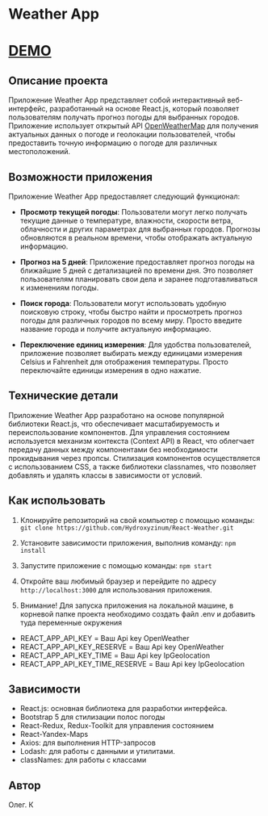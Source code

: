 # Weather App
# [DEMO](https://hydroxyzinum.github.io/Build-Weather/)

## Описание проекта

Приложение Weather App представляет собой интерактивный веб-интерфейс, разработанный на основе React.js, который позволяет пользователям получать прогноз погоды для выбранных городов. Приложение использует открытый API [OpenWeatherMap](https://openweathermap.org/) для получения актуальных данных о погоде и геолокации пользователей, чтобы предоставить точную информацию о погоде для различных местоположений.

## Возможности приложения

Приложение Weather App предоставляет следующий функционал:

- **Просмотр текущей погоды**: Пользователи могут легко получать текущие данные о температуре, влажности, скорости ветра, облачности и других параметрах для выбранных городов. Прогнозы обновляются в реальном времени, чтобы отображать актуальную информацию.

- **Прогноз на 5 дней**: Приложение предоставляет прогноз погоды на ближайшие 5 дней с детализацией по времени дня. Это позволяет пользователям планировать свои дела и заранее подготавливаться к изменениям погоды.

- **Поиск города**: Пользователи могут использовать удобную поисковую строку, чтобы быстро найти и просмотреть прогноз погоды для различных городов по всему миру. Просто введите название города и получите актуальную информацию.

- **Переключение единиц измерения**: Для удобства пользователей, приложение позволяет выбирать между единицами измерения Celsius и Fahrenheit для отображения температуры. Просто переключайте единицы измерения в одно нажатие.

## Технические детали

Приложение Weather App разработано на основе популярной библиотеки React.js, что обеспечивает масштабируемость и переиспользование компонентов. Для управления состоянием используется механизм контекста (Context API) в React, что облегчает передачу данных между компонентами без необходимости прокидывания через пропсы. Стилизация компонентов осуществляется с использованием CSS, а также библиотеки classnames, что позволяет добавлять и удалять классы в зависимости от условий.

## Как использовать

1. Клонируйте репозиторий на свой компьютер с помощью команды: `git clone https://github.com/Hydroxyzinum/React-Weather.git`

2. Установите зависимости приложения, выполнив команду: `npm install`

3. Запустите приложение с помощью команды: `npm start`

4. Откройте ваш любимый браузер и перейдите по адресу `http://localhost:3000` для использования приложения.

5. Внимание! Для запуска приложения на локальной машине, в корневой папке проекта необходимо создать файл .env и добавить туда переменные окружения 
- REACT_APP_API_KEY = Ваш Api key OpenWeather
- REACT_APP_API_KEY_RESERVE = Ваш Api key OpenWeather
- REACT_APP_API_KEY_TIME = Ваш Api key IpGeolocation
- REACT_APP_API_KEY_TIME_RESERVE = Ваш Api key IpGeolocation

## Зависимости

- React.js: основная библиотека для разработки интерфейса.
- Bootstrap 5 для стилизации полос погоды
- React-Redux, Redux-Toolkit для управления состоянием
- React-Yandex-Maps
- Axios: для выполнения HTTP-запросов
- Lodash: для работы с данными и утилитами.
- classNames: для работы с классами

## Автор

Олег. К
